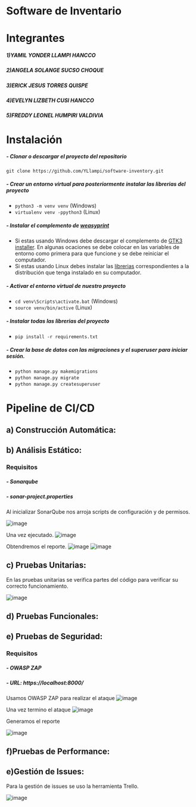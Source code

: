 # Software de Inventario
# Integrantes
##### 1)YAMIL YONDER LLAMPI HANCCO
##### 2)ANGELA SOLANGE SUCSO CHOQUE
##### 3)ERICK JESUS TORRES QUISPE
##### 4)EVELYN LIZBETH CUSI HANCCO
##### 5)FREDDY LEONEL HUMPIRI VALDIVIA
# Instalación

##### - Clonar o descargar el proyecto del repositorio

`git clone https://github.com/YLlampi/software-inventory.git`

##### - Crear un entorno virtual para posteriormente instalar las librerias del proyecto

- `python3 -m venv venv` (Windows)
-  `virtualenv venv -ppython3` (Linux)

##### - Instalar el complemento de [weasyprint](https://weasyprint.org/ "weasyprint")

- Si estas usando Windows debe descargar el complemento de [GTK3 installer](https://github.com/tschoonj/GTK-for-Windows-Runtime-Environment-Installer/releases "GTK3 installer"). En algunas ocaciones se debe colocar en las variables de entorno como primera para que funcione y se debe reiniciar el computador.
- Si estas usando Linux debes instalar las [librerias](https://doc.courtbouillon.org/weasyprint/stable/first_steps.html#linux "librerias") correspondientes a la distribución que tenga instalado en su computador.

##### - Activar el entorno virtual de nuestro proyecto

- `cd venv\Scripts\activate.bat` (Windows)
- `source venv/bin/active` (Linux)

##### - Instalar todas las librerias del proyecto

- `pip install -r requirements.txt`

##### - Crear la base de datos con las migraciones y el superuser para iniciar sesión.

- `python manage.py makemigrations`
- `python manage.py migrate`
- `python manage.py createsuperuser`

# Pipeline de CI/CD
## a) Construcción Automática:



## b) Análisis Estático:
### Requisitos
##### - Sonarqube
##### - sonar-project.properties

Al inicializar SonarQube nos arroja scripts de configuración y de permisos.

![image](https://github.com/YLlampi/software-inventory/blob/main/img/Sonar-permisos.jpeg)

Una vez ejecutado.
![image](https://github.com/YLlampi/software-inventory/blob/main/img/Sonar-ejecucion.jpeg)

Obtendremos el reporte.
![image](https://github.com/YLlampi/software-inventory/blob/main/img/Sonar-reporte.jpeg)
![image](https://github.com/YLlampi/software-inventory/blob/main/img/Sonar-success.jpeg)

## c) Pruebas Unitarias:
En las pruebas unitarias se verifica partes del código para verificar su correcto funcionamiento.

![image](https://github.com/YLlampi/software-inventory/blob/main/img/Unit-test.jpeg)
## d) Pruebas Funcionales:



## e) Pruebas de Seguridad:
### Requisitos

##### - OWASP ZAP
##### - URL: https://localhost:8000/

Usamos OWASP ZAP para realizar el ataque
![image](https://github.com/YLlampi/software-inventory/blob/main/img/OWASP%20ZAP-1.jpeg)

Una vez termino el ataque
![image](https://github.com/YLlampi/software-inventory/blob/main/img/OWASP%20ZAP-2.jpeg)

Generamos el reporte

![image](https://github.com/YLlampi/software-inventory/blob/main/img/OWASP%20ZAP-4.jpeg)

## f)Pruebas de Performance:


## e)Gestión de Issues: 

Para la gestión de issues se uso la herramienta Trello.

![image](https://github.com/YLlampi/software-inventory/blob/main/img/Trello.png)


